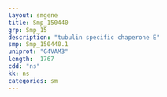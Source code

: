 ```yaml
---
layout: smgene
title: Smp_150440
grp: Smp_15
description: "tubulin specific chaperone E"
smp: Smp_150440.1
uniprot: "G4VAM3"
length:  1767
cdd: "ns"
kk: ns
categories: sm
---
```

